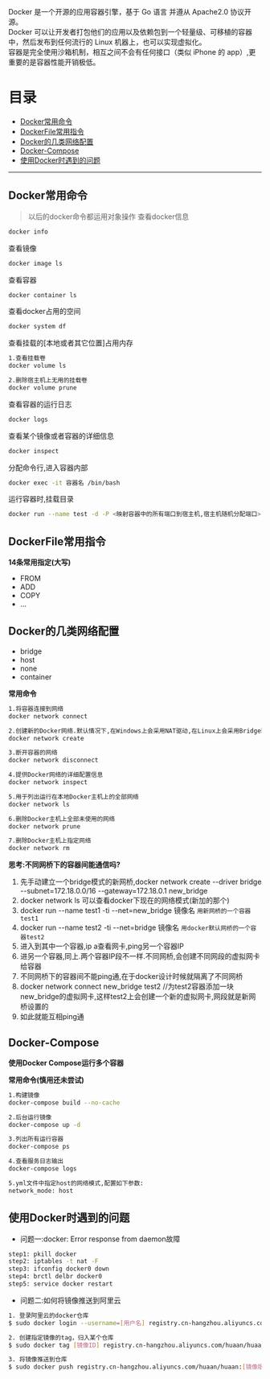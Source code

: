 Docker 是一个开源的应用容器引擎，基于 Go 语言 并遵从 Apache2.0 协议开源。<br>
Docker 可以让开发者打包他们的应用以及依赖包到一个轻量级、可移植的容器中，然后发布到任何流行的 Linux 机器上，也可以实现虚拟化。<br>
容器是完全使用沙箱机制，相互之间不会有任何接口（类似 iPhone 的 app）,更重要的是容器性能开销极低。<br>

目录
===
- [Docker常用命令](#Docker常用命令)
- [DockerFile常用指令](#DockerFile常用指令)
- [Docker的几类网络配置](#Docker的几类网络配置)
- [Docker-Compose](#Docker-Compose)
- [使用Docker时遇到的问题](#使用Docker时遇到的问题)
------

## Docker常用命令

>以后的docker命令都运用对象操作
查看docker信息
```bash
docker info
```
查看镜像
```bash
docker image ls
```
查看容器
```bash
docker container ls
```
查看docker占用的空间
```bash
docker system df
```
查看挂载的[本地或者其它位置]占用内存
```bash
1.查看挂载卷
docker volume ls

2.删除宿主机上无用的挂载卷
docker volume prune
```
查看容器的运行日志
```bash
docker logs
```
查看某个镜像或者容器的详细信息
```bash
docker inspect
```
分配命令行,进入容器内部
```bash
docker exec -it 容器名 /bin/bash
```
运行容器时,挂载目录
```bash
docker run --name test -d -P <映射容器中的所有端口到宿主机,宿主机随机分配端口> -v /usr/local/data:/var/data <宿主机目录:容器目录> test:v1
```

## DockerFile常用指令

**14条常用指定(大写)**

- FROM
- ADD
- COPY
- ...

## Docker的几类网络配置

- bridge
- host
- none
- container

**常用命令**
```bash
1.将容器连接到网络
docker network connect

2.创建新的Docker网络.默认情况下,在Windows上会采用NAT驱动,在Linux上会采用Bridge驱动.可以使用 -d 参数指定驱动(网络类型)
docker network create

3.断开容器的网络
docker network disconnect

4.提供Docker网络的详细配置信息
docker network inspect

5.用于列出运行在本地Docker主机上的全部网络
docker network ls

6.删除Docker主机上全部未使用的网络
docker network prune

7.删除Docker主机上指定网络
docker network rm
```

**思考:不同网桥下的容器间能通信吗?**
1. 先手动建立一个bridge模式的新网桥,docker network create --driver bridge --subnet=172.18.0.0/16 --gateway=172.18.0.1 new_bridge
2. docker network ls 可以查看docker下现在的网络模式(新加的那个)
3. docker run --name test1 -ti --net=new_bridge 镜像名 `用新网桥的一个容器test1`
4. docker run --name test2 -ti --net=bridge 镜像名 `用docker默认网桥的一个容器test2`
5. 进入到其中一个容器,ip a查看网卡,ping另一个容器IP
6. 进另一个容器,同上.两个容器IP段不一样.不同网桥,会创建不同网段的虚拟网卡给容器
7. 不同网桥下的容器间不能ping通,在于docker设计时候就隔离了不同网桥
8. docker network connect new_bridge test2 //为test2容器添加一块new_bridge的虚拟网卡,这样test2上会创建一个新的虚拟网卡,网段就是新网桥设置的
9. 如此就能互相ping通

## Docker-Compose

**使用Docker Compose运行多个容器**

**常用命令(慎用还未尝试)**
```bash
1.构建镜像
docker-compose build --no-cache

2.后台运行镜像
docker-compose up -d

3.列出所有运行容器
docker-compose ps

4.查看服务日志输出
docker-compose logs

5.yml文件中指定host的网络模式,配置如下参数:
network_mode: host
```

## 使用Docker时遇到的问题

- 问题一:docker: Error response from daemon故障

```bash
step1: pkill docker
step2: iptables -t nat -F
step3: ifconfig docker0 down
step4: brctl delbr docker0
step5: service docker restart
```

- 问题二:如何将镜像推送到阿里云
```bash
1. 登录阿里云的docker仓库
$ sudo docker login --username=[用户名] registry.cn-hangzhou.aliyuncs.com

2. 创建指定镜像的tag，归入某个仓库
$ sudo docker tag [镜像ID] registry.cn-hangzhou.aliyuncs.com/huaan/huaan:[镜像版本号]

3. 将镜像推送到仓库
$ sudo docker push registry.cn-hangzhou.aliyuncs.com/huaan/huaan:[镜像版本号]
```